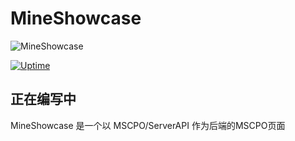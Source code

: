 # MineShowcase

![MineShowcase](https://socialify.git.ci/MSCPO/MineShowcase/image?description=1&font=Jost&forks=1&issues=1&logo=https://avatars.githubusercontent.com/u/158306159?s=200&v=4&name=1&pattern=Diagonal%20Stripes&pulls=1&stargazers=1&theme=Auto)

[![Uptime](https://uptime.crashvibe.cn/api/badge/10/status)](https://uptime.crashvibe.cn/status/mscpo)

## 正在编写中

MineShowcase 是一个以 MSCPO/ServerAPI 作为后端的MSCPO页面
